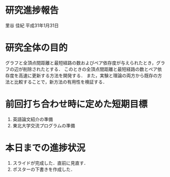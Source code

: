 研究進捗報告
================
里谷 佳紀
平成31年1月31日







# 研究全体の目的

グラフと全頂点間距離と最短経路の数およびペア依存度が与えられたとき，グラフの辺が削除されたとする．
このときの全頂点間距離と最短経路の数とペア依存度を高速に更新する方法を開発する．
また，実験と理論の両方から既存の方法と比較することで，新方法の有用性を検証する．

# 前回打ち合わせ時に定めた短期目標

1.  英語論文紹介の準備
2.  東北大学交流プログラムの準備

# 本日までの進捗状況

1.  スライドが完成した．直前に見直す．
2.  ポスターの下書きを作成した．
